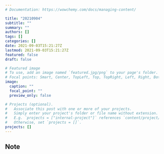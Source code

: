 ```yaml
---
# Documentation: https://wowchemy.com/docs/managing-content/

title: "20210904"
subtitle: ""
summary: ""
authors: []
tags: []
categories: []
date: 2021-09-03T15:21:27Z
lastmod: 2021-09-03T15:21:27Z
featured: false
draft: false

# Featured image
# To use, add an image named `featured.jpg/png` to your page's folder.
# Focal points: Smart, Center, TopLeft, Top, TopRight, Left, Right, BottomLeft, Bottom, BottomRight.
image:
  caption: ""
  focal_point: ""
  preview_only: false

# Projects (optional).
#   Associate this post with one or more of your projects.
#   Simply enter your project's folder or file name without extension.
#   E.g. `projects = ["internal-project"]` references `content/project/deep-learning/index.md`.
#   Otherwise, set `projects = []`.
projects: []
---
```


## Note

